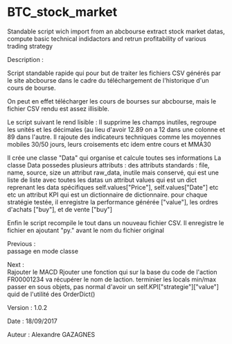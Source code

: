 # BTC_stock_market

Standable script wich import from an abcbourse extract stock market datas, compute basic technical indidactors and retrun profitability of various trading strategy

Description :
	
Script standable rapide qui pour but de traiter les fichiers CSV générés
par le site abcbourse dans le cadre du téléchargement de l'historique
d'un cours de bourse.

On peut en effet télécharger les cours de bourses sur abcbourse, mais le 
fichier CSV rendu est assez illisible.

Le script suivant le rend lisible : 
Il supprime les champs inutiles, regroupe les unités et les décimales (au lieu d'avoir
12.89 on a 12 dans une colonne et 89 dans l'autre.
Il rajoute des indicateurs techniques comme les moyennes mobiles 30/50 jours, leurs croisements etc
idem entre cours et MMA30

Il crée une classe "Data" qui organise et calcule toutes ses informations
La classe Data possedes plusieurs attributs : 
	des attributs standards : file, name, source, size
	un attribut raw_data, inutile mais conservé, qui est une liste de liste avec toutes les datas
	un attribut values qui est un dict reprenant les data spécifiques self.values["Price"], 
		self.values["Date"] etc etc
	un attribut KPI qui est un dictionnaire de dictionnaire.
	pour chaque stratégie testée, il enregistre la performance générée ["value"], les ordres
		d'achats ["buy"], et de vente ["buy"] 

Enfin le script recompile le tout dans un nouveau fichier CSV. 
Il enregistre le fichier en ajoutant "py." avant le nom du fichier original

Previous :	
	passage en mode classe

Next :		
	Rajouter le MACD
	Rjouter une fonction qui sur la base du code de l'action FR00001234 va récupérer le nom de laction.
	terminier les locals min/max
	passer en sous objets, pas normal d'avoir un self.KPI["strategie"]["value"]
	quid de l'utilité des OrderDict()


Version :	1.0.2

Date 	:	18/09/2017

Auteur 	: 	Alexandre GAZAGNES
